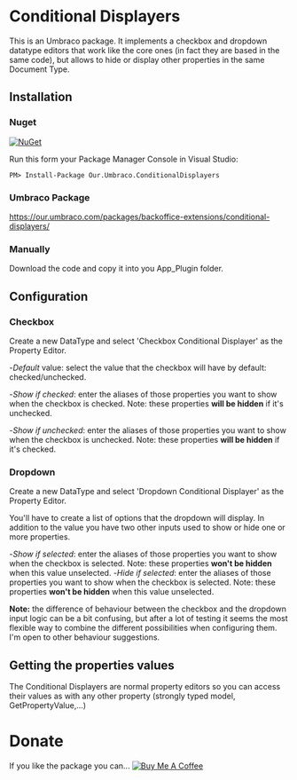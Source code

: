 # Conditional Displayers

This is an Umbraco package. It implements a checkbox and dropdown datatype editors that work like the core ones (in fact they are based in the same code), but allows to hide or display other properties in the same Document Type.

## Installation

### Nuget
[![NuGet](https://buildstats.info/nuget/Our.Umbraco.ConditionalDisplayers)](https://www.nuget.org/packages/Our.Umbraco.ConditionalDisplayers/)

Run this form your Package Manager Console in Visual Studio:

    PM> Install-Package Our.Umbraco.ConditionalDisplayers

### Umbraco Package

https://our.umbraco.com/packages/backoffice-extensions/conditional-displayers/

### Manually
Download the code and copy it into you App_Plugin folder.

## Configuration

### Checkbox

Create a new DataType and select 'Checkbox Conditional Displayer' as the Property Editor.

-*Default* value: select the value that the checkbox will have by default: checked/unchecked.

-*Show if checked*: enter the aliases of those properties you want to show when the checkbox is checked. Note: these properties <b>will be hidden</b> if it's unchecked.

-*Show if unchecked*: enter the aliases of those properties you want to show when the checkbox is unchecked. Note: these properties <b>will be hidden</b> if it's checked.

### Dropdown

Create a new DataType and select 'Dropdown Conditional Displayer' as the Property Editor.

You'll have to create a list of options that the dropdown will display. In addition to the value you have two other inputs used to show or hide one or more properties.

-*Show if selected*: enter the aliases of those properties you want to show when the checkbox is selected. Note: these properties <b>won't be hidden</b> when this value unselected.
-*Hide if selected*: enter the aliases of those properties you want to show when the checkbox is selected. Note: these properties <b>won't be hidden</b> when this value unselected.

<strong>Note:</strong> the difference of behaviour between the checkbox and the dropdown input logic can be a bit confusing, but after a lot of testing it seems the most flexible way to combine the different possibilities when configuring them. I'm open to other behaviour suggestions.

## Getting the properties values

The Conditional Displayers are normal property editors so you can access their values as with any other property (strongly typed model, GetPropertyValue,...)

# Donate
If you like the package you can...
<a href="https://www.buymeacoffee.com/skartknet" target="_blank"><img src="https://bmc-cdn.nyc3.digitaloceanspaces.com/BMC-button-images/custom_images/yellow_img.png" alt="Buy Me A Coffee" style="height: auto !important;width: auto !important;" ></a>
